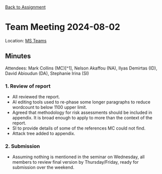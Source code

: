 [Back to Assignment](../README.md)

# Team Meeting 2024-08-02

Location: [MS Teams](https://teams.microsoft.com/l/meetup-join/19%3ameeting_OGUyNmRmYTEtOWU1OC00NDAxLWFmNjAtMWZjMDQxYTg3Yjhj%40thread.v2/0?context=%7b%22Tid%22%3a%22a129f8cb-49b0-4d6b-8d79-889050da9198%22%2c%22Oid%22%3a%228643eddd-7971-4174-9ef3-effbd5d38148%22%7d)
## Minutes

Attendees: Mark Collins (MC)[^1], Nelson Akaffou (NA), Ilyas Demirtas (ID), David Abioudun (DA), Stephanie Irina (SI)

### 1. Review of report

- All reviewed the report. 
- AI editing tools used to re-phase some longer paragraphs to reduce wordcount to below 1100 upper limit. 
- Agreed that methodology for risk assessments should be included in appendix. It is broad enough to apply to more than the context of the report. 
- SI to provide details of some of the references MC could not find. 
- Attack tree added to appendix. 

### 2. Submission

- Assuming nothing is mentioned in the seminar on Wednesday, all members to review final version by Thursday/Friday, ready for submission over the weekend. 
